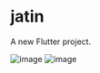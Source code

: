 # jatin

A new Flutter project.

![image](https://user-images.githubusercontent.com/88180351/154792765-42e56166-3e09-4245-ae35-5b528e0bb52d.png)
![image](https://user-images.githubusercontent.com/88180351/154792772-a70b0b13-92a7-4865-b9d0-33ddf770f44c.png)
